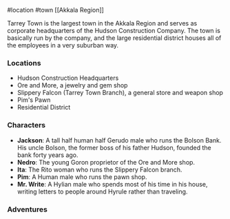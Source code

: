 #location #town [[Akkala Region]]

Tarrey Town is the largest town in the Akkala Region and serves as corporate headquarters of the Hudson Construction Company. The town is basically run by the company, and the large residential district houses all of the employees in a very suburban way.

### Locations
- Hudson Construction Headquarters
- Ore and More, a jewelry and gem shop
- Slippery Falcon (Tarrey Town Branch), a general store and weapon shop
- Pim's Pawn
- Residential District

### Characters
- **Jackson**: A tall half human half Gerudo male who runs the Bolson Bank. His uncle Bolson, the former boss of his father Hudson, founded the bank forty years ago.
- **Nedro**: The young Goron proprietor of the Ore and More shop.
- **Ita**: The Rito woman who runs the Slippery Falcon branch.
- **Pim**: A Human male who runs the pawn shop.
- **Mr. Write**: A Hylian male who spends most of his time in his house, writing letters to people around Hyrule rather than traveling.

### Adventures

